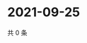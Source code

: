 # 2021-09-25

共 0 条

<!-- BEGIN WEIBO -->
<!-- 最后更新时间 Sat Sep 25 2021 08:12:11 GMT+0800 (China Standard Time) -->

<!-- END WEIBO -->
